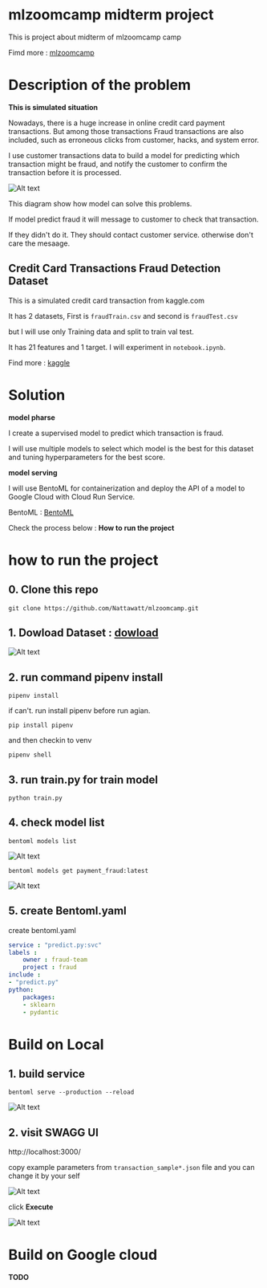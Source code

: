 # **mlzoomcamp midterm project**
This is project about midterm of mlzoomcamp camp

Fimd more : [mlzoomcamp](https://github.com/alexeygrigorev/mlbookcamp-code)

# **Description of the problem**
**This is simulated situation**

Nowadays, there is a huge increase in online credit card payment transactions. But among those transactions  Fraud transactions are also included, such as erroneous clicks from customer, hacks, and system error.

I use customer transactions data to build a model for predicting which transaction might be fraud, and notify the customer to confirm the transaction before it is processed.

![Alt text](image/businessflow.jpg)

This diagram show how model can solve this problems.

If model predict fraud it will message to customer to check that transaction.

If they didn't do it. They should contact customer service. otherwise don't care the mesaage.

## **Credit Card Transactions Fraud Detection Dataset**
This is a simulated credit card transaction from kaggle.com

It has 2 datasets, First is `fraudTrain.csv` and second is `fraudTest.csv`

but I will use only Training data and split to train val test.

It has 21 features and 1 target. I will experiment in `notebook.ipynb`.

Find more : [kaggle](https://www.kaggle.com/datasets/kartik2112/fraud-detection?select=fraudTrain.csv)

# Solution
**model pharse**

I create a supervised model to predict which transaction is fraud.

I will use multiple models to select which model is the best for this dataset and tuning hyperparameters for the best score.

**model serving**

I will use BentoML for containerization and deploy the API of a model to Google Cloud with Cloud Run Service.

BentoML : [BentoML](https://www.bentoml.com/)

Check the process below : **How to run the project**

# how to run the project
## 0. Clone this repo
```console
git clone https://github.com/Nattawatt/mlzoomcamp.git
```
## 1. Dowload Dataset : [dowload](https://www.kaggle.com/datasets/kartik2112/fraud-detection?select=fraudTrain.csv)


![Alt text](image/download.gif)

## 2. run command pipenv install
```console
pipenv install
```
if can't. run install pipenv before run agian.
```console
pip install pipenv
```
and then checkin to venv
```console
pipenv shell
```

## 3. run train.py for train model
```console
python train.py
```

## 4. check model list
```console
bentoml models list
```
![Alt text](image/modelsList.JPG)
```console
bentoml models get payment_fraud:latest
```

![Alt text](image/bentoml%20config.JPG)
## 5. create Bentoml.yaml


create bentoml.yaml

```yaml
service : "predict.py:svc"
labels :
    owner : fraud-team
    project : fraud
include :
- "predict.py"
python:
    packages:
    - sklearn 
    - pydantic
```
# Build on Local

## 1. build service
```console
bentoml serve --production --reload
```
![Alt text](image/servelocal.JPG)

## 2. visit  SWAGG UI

http://localhost:3000/


copy example parameters from `transaction_sample*.json` file
and you can change it by your self

![Alt text](image/SWAGGUI1.JPG)

click **Execute**

![Alt text](image/SWAGGUI2.JPG)

# Build on Google cloud

**TODO**